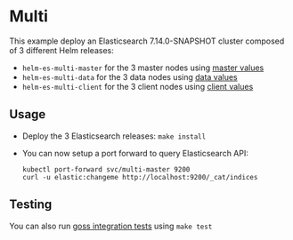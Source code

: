 # Multi

This example deploy an Elasticsearch 7.14.0-SNAPSHOT cluster composed of 3 different Helm
releases:

- `helm-es-multi-master` for the 3 master nodes using [master values][]
- `helm-es-multi-data` for the 3 data nodes using [data values][]
- `helm-es-multi-client` for the 3 client nodes using [client values][]

## Usage

* Deploy the 3 Elasticsearch releases: `make install`

* You can now setup a port forward to query Elasticsearch API:

  ```
  kubectl port-forward svc/multi-master 9200
  curl -u elastic:changeme http://localhost:9200/_cat/indices
  ```

## Testing

You can also run [goss integration tests][] using `make test`


[client values]: https://github.com/elastic/helm-charts/tree/7.14/elasticsearch/examples/multi/client.yaml
[data values]: https://github.com/elastic/helm-charts/tree/7.14/elasticsearch/examples/multi/data.yaml
[goss integration tests]: https://github.com/elastic/helm-charts/tree/7.14/elasticsearch/examples/multi/test/goss.yaml
[master values]: https://github.com/elastic/helm-charts/tree/7.14/elasticsearch/examples/multi/master.yaml
